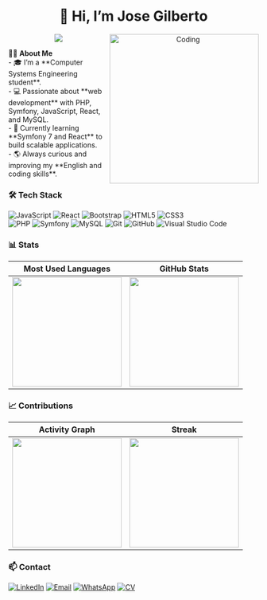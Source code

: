 <h1 align="center">👋 Hi, I’m Jose Gilberto</h1>
<p align="center">
  <a href="https://github.com/JoseGilbertoVillegasLopez">
    <img src="https://readme-typing-svg.demolab.com?font=Fira+Code&pause=1000&center=true&vCenter=true&width=600&lines=Full-Stack+Developer;Systems+Engineering+Student;Always+learning+new+technologies"/>
  </a>
  <!-- imaguen/gif de programador-->
<img align="right" alt="Coding" width="300" src="https://i.pinimg.com/originals/81/17/8b/81178b47a8598f0c81c4799f2cdd4057.gif">
</p>
<!-- sobre mi-->
🙋‍♂️ <b>About Me </b><br>
- 🎓 I’m a **Computer Systems Engineering student**.  <br>
- 💻 Passionate about **web development** with PHP, Symfony, JavaScript, React, and MySQL.  <br>
- 🚀 Currently learning **Symfony 7 and React** to build scalable applications.  <br>
- 🌎 Always curious and improving my **English and coding skills**.  <br>


<!-- stac de tecnologias-->
### 🛠 Tech Stack
![JavaScript](https://img.shields.io/badge/-JavaScript-05122A?style=flat&logo=javascript&logoColor=F7DF1E)
![React](https://img.shields.io/badge/-React-05122A?style=flat&logo=react&logoColor=61DAFB)
![Bootstrap](https://img.shields.io/badge/-Bootstrap-05122A?style=flat&logo=bootstrap&logoColor=563D7C)
![HTML5](https://img.shields.io/badge/-HTML5-05122A?style=flat&logo=html5)
![CSS3](https://img.shields.io/badge/-CSS3-05122A?style=flat&logo=css3&logoColor=1572B6)\
![PHP](https://img.shields.io/badge/-PHP-05122A?style=flat&logo=php)
![Symfony](https://img.shields.io/badge/-Symfony-05122A?style=flat&logo=symfony)
![MySQL](https://img.shields.io/badge/-MySQL-05122A?style=flat&logo=mysql&logoColor=4479A1)
![Git](https://img.shields.io/badge/-Git-05122A?style=flat&logo=git)
![GitHub](https://img.shields.io/badge/-GitHub-05122A?style=flat&logo=github)
![Visual Studio Code](https://img.shields.io/badge/-Visual%20Studio%20Code-05122A?style=flat&logo=visualstudiocode&logoColor=007ACC)






### 📊 Stats

| Most Used Languages | GitHub Stats |
| --- | --- |
| <img src="https://github-readme-stats.vercel.app/api/top-langs?username=JoseGilbertoVillegasLopez&layout=compact&langs_count=8&card_width=420&hide_border=false&border_radius=12&bg_color=0,000000,130F40&title_color=7A7ADB&text_color=D3D3D3&cache_seconds=3600" height="220"/> | <img src="https://github-readme-stats.vercel.app/api?username=JoseGilbertoVillegasLopez&include_all_commits=true&count_private=true&show_icons=true&line_height=24&hide_border=false&border_radius=12&title_color=7A7ADB&icon_color=2234AE&text_color=D3D3D3&bg_color=0,000000,130F40&cache_seconds=3600" height="220"/> |

<!--Contribuciones-->
### 📈 Contributions
| Activity Graph | Streak |
| --- | --- |
| <img src="https://github-readme-activity-graph.vercel.app/graph?username=JoseGilbertoVillegasLopez&theme=tokyo-night&hide_border=false&radius=12&cache_seconds=3600" height="220" /> | <img src="https://streak-stats.demolab.com?user=JoseGilbertoVillegasLopez&theme=tokyonight&hide_border=false&border_radius=12" height="220" /> |

### 📫 Contact
[![LinkedIn](https://img.shields.io/badge/LinkedIn-blue?style=flat&logo=linkedin)](https://www.linkedin.com/in/jose-gilberto-villegas-lopez)
[![Email](https://img.shields.io/badge/Email-D14836?style=flat&logo=gmail&logoColor=white)](mailto:josegibertov2@gmail.com)
[![WhatsApp](https://img.shields.io/badge/WhatsApp-25D366?style=flat&logo=whatsapp&logoColor=white)](https://wa.me/5212297361455)
[![CV](https://img.shields.io/badge/CV-PDF-orange?style=flat&logo=adobeacrobatreader)](https://github.com/JoseGilbertoVillegasLopez/JoseGilbertoVillegasLopez/raw/main/CV_JoseGilberto.pdf)
